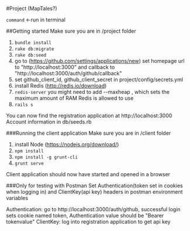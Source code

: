 #Project (MapTales?)

`command` <-run in terminal

##Getting started
Make sure you are in /project folder

1. `bundle install`
2. `rake db:migrate`
3. `rake db:seed`
4. go to (https://github.com/settings/applications/new) set homepage url to "http://localhost:3000" and callback to "http://localhost:3000/auth/github/callback"
5. set github_client_id, github_client_secret in project/config/secrets.yml
6. install Redis (http://redis.io/download)
7. `redis-server` you might need to add --maxheap <size>, which sets the maximum amount of RAM Redis is allowed to use
8. `rails s`

You can now find the registration application at http://localhost:3000  
Account information in db/seeds.rb

###Running the client application
Make sure you are in /client folder

1. install Node (https://nodejs.org/download/)
2. `npm install`
3. `npm install -g grunt-cli`
4. `grunt serve`

Client application should now have started and opened in a browser

###Only for testing with Postman
Set Authentication(token set in cookies when logging in) and ClientKey(api key) headers in postman environment variables

Authentication: go to http://localhost:3000/auth/github, successful login sets cookie named token, Authentication value should be "Bearer tokenvalue"
ClientKey: log into registration application to get api key